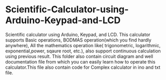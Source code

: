 # Scientific-Calculator-using-Arduino-Keypad-and-LCD
Scientific calculator using Arduino, Keypad, and LCD. This calculator supports Basic operations, BODMAS operation(which you find hardly anywhere), All the mathematics operation like( trigonometric, logarithmic, exponential,power, sqaure root, etc.), also support continuous calculation using previous result. This folder also contain circuit diagram and well documentation file from which you can easily learn how to operate this calculator.This file also contain code for Complex calculator in ino and txt file.
